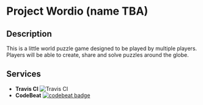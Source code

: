 # Project Wordio (name TBA)

## Description

This is a little world puzzle game designed to be played by multiple players.
Players will be able to create, share and solve puzzles around the globe.

## Services

* __Travis CI__ ![Travis CI](https://travis-ci.org/snorrwe/wordio.svg?branch=master)
* __CodeBeat__ [![codebeat badge](https://codebeat.co/badges/39b3bee4-80e0-4c51-8ab7-022c6ef42365)](https://codebeat.co/projects/github-com-snorrwe-wordio-master)